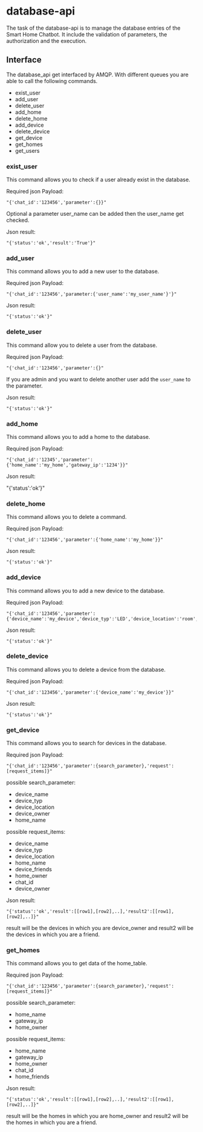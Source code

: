 # database-api
The task of the database-api is to manage the database entries of the Smart Home Chatbot. It include the validation of parameters, the authorization and the execution.

## Interface
The database_api get interfaced by AMQP. With different queues you are able to call the following commands.
* exist_user
* add_user
* delete_user
* add_home
* delete_home
* add_device
* delete_device
* get_device
* get_homes
* get_users

### exist_user
This command allows you to check if a user already exist in the database.

Required json Payload:
````
"{'chat_id':'123456','parameter':{}}"
````

Optional a parameter user_name can be added then the user_name get checked.

Json result:

    "{'status':'ok','result':'True'}"


### add_user
This command allows you to add a new user to the database.

Required json Payload:

    "{'chat_id':'123456','parameter:{'user_name':'my_user_name'}'}"

Json result:

    "{'status':'ok'}"

### delete_user
This command allow you to delete a user from the database.

Required json Payload:

    "{'chat_id':'123456','parameter':{}"

If you are admin and you want to delete another user add the `user_name` to the parameter.

Json result:

    "{'status':'ok'}"

### add_home
This command allows you to add a home to the database.

Required json Payload:

    "{'chat_id':'12345','parameter':{'home_name':'my_home','gateway_ip':'1234'}}"

Json result:

  "{'status':'ok'}"

### delete_home
This command allows you to delete a command.

Required json Payload:

    "{'chat_id':'123456','parameter':{'home_name':'my_home'}}"

Json result:

    "{'status':'ok'}"

### add_device
This command allows you to add a new device to the database.

Required json Payload:

    "{'chat_id':'123456','parameter':{'device_name':'my_device','device_typ':'LED','device_location':'room','home_name':'my_home'}}"

Json result:

    "{'status':'ok'}"

### delete_device
This command allows you to delete a device from the database.

Required json Payload:

    "{'chat_id':'123456','parameter':{'device_name':'my_device'}}"

Json result:

    "{'status':'ok'}"

### get_device
This command allows you to search for devices in the database.

Required json Payload:

    "{'chat_id':'123456','parameter':{search_parameter},'request':[request_items]}"

possible search_parameter:
* device_name
* device_typ
* device_location
* device_owner
* home_name

possible request_items:
* device_name
* device_typ
* device_location
* home_name
* device_friends
* home_owner
* chat_id
* device_owner

Json result:

    "{'status':'ok','result':[[row1],[row2],..],'result2':[[row1],[row2],..]}"

result will be the devices in which you are device_owner and result2 will be the devices in which you are a friend.

### get_homes
This command allows you to get data of the home_table.

Required json Payload:

    "{'chat_id':'123456','parameter':{search_parameter},'request':[request_items]}"

possible search_parameter:
* home_name
* gateway_ip
* home_owner

possible request_items:
* home_name
* gateway_ip
* home_owner
* chat_id
* home_friends

Json result:

    "{'status':'ok','result':[[row1],[row2],..],'result2':[[row1],[row2],..]}"

result will be the homes in which you are home_owner and result2 will be the homes in which you are a friend.

<!-- ### get_users
This command allows you to get all the users of a home.

Required json Payload:

    "{'chat_id':'123456','parameter':{'home_name':'my_home'}}"

Json result:

    "{'status':'ok','result':[[home_owner, [home_friends]]]}" -->
